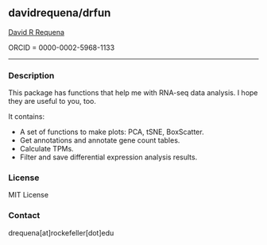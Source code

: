 ## davidrequena/drfun

[David R Requena](https://scholar.google.com/citations?user=uI01iS4AAAAJ&hl=en)

ORCID = 0000-0002-5968-1133

---

### Description

This package has functions that help me with RNA-seq data analysis.
I hope they are useful to you, too.

It contains:
- A set of functions to make plots: PCA, tSNE, BoxScatter.
- Get annotations and annotate gene count tables.
- Calculate TPMs.
- Filter and save differential expression analysis results.

### License

MIT License

### Contact

drequena[at]rockefeller[dot]edu